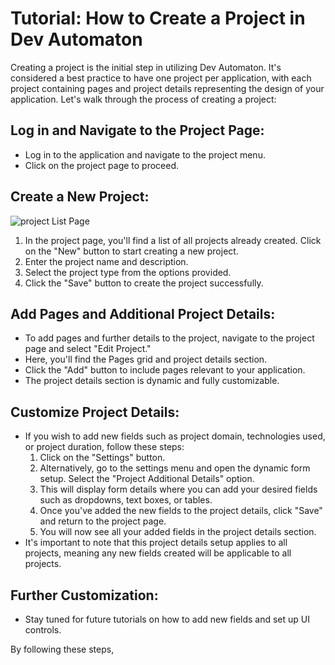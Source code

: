 # Tutorial: How to Create a Project in Dev Automaton

Creating a project is the initial step in utilizing Dev Automaton. It's considered a best practice to have one project per application, with each project containing pages and project details representing the design of your application. Let's walk through the process of creating a project:

## Log in and Navigate to the Project Page:

- Log in to the application and navigate to the project menu.
- Click on the project page to proceed.

## Create a New Project:
![project List Page](https://raw.githubusercontent.com/maharasa/DevAutomaton/main/Tutorial/Project/Project%20List%20page.png)
1. In the project page, you'll find a list of all projects already created. Click on the "New" button to start creating a new project.
2. Enter the project name and description.
3. Select the project type from the options provided.
4. Click the "Save" button to create the project successfully.

## Add Pages and Additional Project Details:

- To add pages and further details to the project, navigate to the project page and select "Edit Project."
- Here, you'll find the Pages grid and project details section.
- Click the "Add" button to include pages relevant to your application.
- The project details section is dynamic and fully customizable.

## Customize Project Details:

- If you wish to add new fields such as project domain, technologies used, or project duration, follow these steps:
  1. Click on the "Settings" button.
  2. Alternatively, go to the settings menu and open the dynamic form setup. Select the "Project Additional Details" option.
  3. This will display form details where you can add your desired fields such as dropdowns, text boxes, or tables.
  4. Once you've added the new fields to the project details, click "Save" and return to the project page.
  5. You will now see all your added fields in the project details section.
- It's important to note that this project details setup applies to all projects, meaning any new fields created will be applicable to all projects.

## Further Customization:

- Stay tuned for future tutorials on how to add new fields and set up UI controls.

By following these steps,
